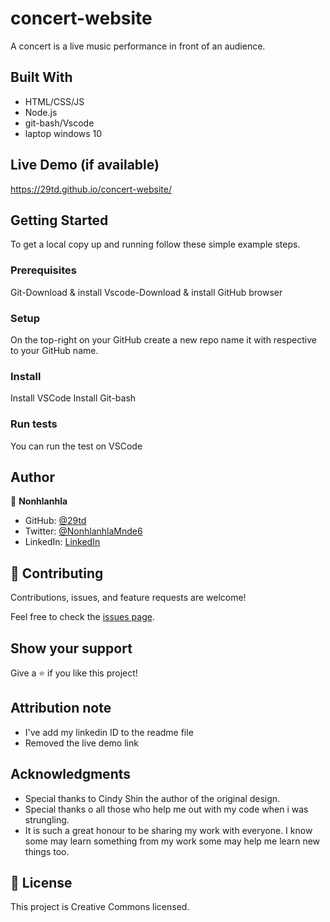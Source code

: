 # concert-website
A concert is a live music performance in front of an audience.

## Built With

- HTML/CSS/JS
- Node.js
- git-bash/Vscode
- laptop windows 10

## Live Demo (if available)
https://29td.github.io/concert-website/

## Getting Started
To get a local copy up and running follow these simple example steps.

### Prerequisites
Git-Download & install Vscode-Download & install GitHub browser

### Setup
On the top-right on your GitHub create a new repo name it with respective to your GitHub name.

### Install
Install VSCode Install Git-bash


### Run tests
You can run the test on VSCode


## Author

👤 **Nonhlanhla**


-  GitHub: [@29td](https://github.com/githubhandle)
-  Twitter: [@NonhlanhlaMnde6](https://twitter.com/twitterhandle)
-  LinkedIn: [LinkedIn](https://linkedin.com/in/nonhlanhla-mndebele-ab7448226)


## 🤝 Contributing

Contributions, issues, and feature requests are welcome!

Feel free to check the [issues page](../../issues/).

## Show your support

Give a ⭐️ if you like this project!

## Attribution note

- I've add my linkedin ID to the readme file 
- Removed the live demo link

## Acknowledgments

- Special thanks to Cindy Shin the author of the original design.
- Special thanks o all those who help me out with my code when i was strungling.
- It is such a great honour to be sharing my work with everyone. I know some may learn something from my work some may help me learn new things too.


## 📝 License

This project is Creative Commons licensed.
